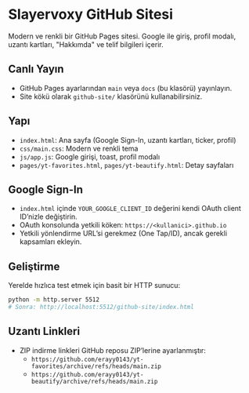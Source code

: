 # Slayervoxy GitHub Sitesi

Modern ve renkli bir GitHub Pages sitesi. Google ile giriş, profil modalı, uzantı kartları, "Hakkımda" ve telif bilgileri içerir.

## Canlı Yayın

- GitHub Pages ayarlarından `main` veya `docs` (bu klasörü) yayınlayın.
- Site kökü olarak `github-site/` klasörünü kullanabilirsiniz.

## Yapı

- `index.html`: Ana sayfa (Google Sign-In, uzantı kartları, ticker, profil)
- `css/main.css`: Modern ve renkli tema
- `js/app.js`: Google girişi, toast, profil modalı
- `pages/yt-favorites.html`, `pages/yt-beautify.html`: Detay sayfaları

## Google Sign-In

- `index.html` içinde `YOUR_GOOGLE_CLIENT_ID` değerini kendi OAuth client ID’nizle değiştirin.
- OAuth konsolunda yetkili köken: `https://<kullanici>.github.io`
- Yetkili yönlendirme URL’si gerekmez (One Tap/ID), ancak gerekli kapsamları ekleyin.

## Geliştirme

Yerelde hızlıca test etmek için basit bir HTTP sunucu:

```bash
python -m http.server 5512
# Sonra: http://localhost:5512/github-site/index.html
```

## Uzantı Linkleri

- ZIP indirme linkleri GitHub reposu ZIP’lerine ayarlanmıştır:
  - `https://github.com/erayy0143/yt-favorites/archive/refs/heads/main.zip`
  - `https://github.com/erayy0143/yt-beautify/archive/refs/heads/main.zip`